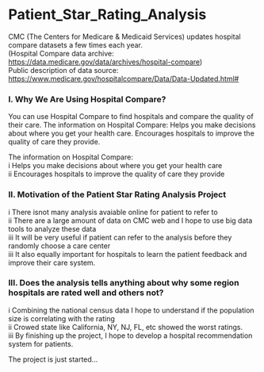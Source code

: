 # Patient_Star_Rating_Analysis
CMC (The Centers for Medicare & Medicaid Services) updates hospital compare datasets a few times each year.  
(Hospital Compare data archive: https://data.medicare.gov/data/archives/hospital-compare)  
Public description of data source: https://www.medicare.gov/hospitalcompare/Data/Data-Updated.html#

### I. Why We Are Using Hospital Compare?
You can use Hospital Compare to find hospitals and compare the quality of their care. The information on Hospital Compare: Helps you make decisions about where you get your health care. Encourages hospitals to improve the quality of care they provide.

The information on Hospital Compare:  
i Helps you make decisions about where you get your health care  
ii Encourages hospitals to improve the quality of care they provide 

### II. Motivation of the Patient Star Rating Analysis Project  
i There isnot many analysis avaiable online for patient to refer to  
ii There are a large amount of data on CMC web and I hope to use big data tools to analyze these data  
iii It will be very useful if patient can refer to the analysis before they randomly choose a care center  
iii It also equally important for hospitals to learn the patient feedback and improve their care system.

### III. Does the analysis tells anything about why some region hospitals are rated well and others not?  
i Combining the national census data I hope to understand if the population size is correlating with the rating  
ii Crowed state like California, NY, NJ, FL, etc showed the worst ratings.  
iii By finishing up the project, I hope to develop a hospital recommendation system for patients. 

The project is just started...
